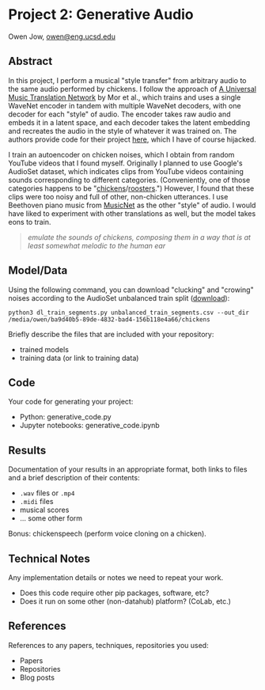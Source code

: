 # Project 2: Generative Audio

Owen Jow, owen@eng.ucsd.edu

## Abstract

In this project, I perform a musical "style transfer" from arbitrary audio to the same audio performed by chickens. I follow the approach of [A Universal Music Translation Network](https://arxiv.org/pdf/1805.07848.pdf) by Mor et al., which trains and uses a single WaveNet encoder in tandem with multiple WaveNet decoders, with one decoder for each "style" of audio. The encoder takes raw audio and embeds it in a latent space, and each decoder takes the latent embedding and recreates the audio in the style of whatever it was trained on. The authors provide code for their project [here](https://github.com/facebookresearch/music-translation), which I have of course hijacked.

I train an autoencoder on chicken noises, which I obtain from random YouTube videos that I found myself. Originally I planned to use Google's AudioSet dataset, which indicates clips from YouTube videos containing sounds corresponding to different categories. (Conveniently, one of those categories happens to be "[chickens](https://research.google.com/audioset/dataset/chicken_rooster.html)/[roosters](https://research.google.com/audioset/ontology/chicken_rooster.html).") However, I found that these clips were too noisy and full of other, non-chicken utterances. I use Beethoven piano music from [MusicNet](https://homes.cs.washington.edu/~thickstn/musicnet.html) as the other "style" of audio. I would have liked to experiment with other translations as well, but the model takes eons to train.

> _emulate the sounds of chickens, composing them in a way that is at least somewhat melodic to the human ear_

## Model/Data

Using the following command, you can download "clucking" and "crowing" noises according to the AudioSet unbalanced train split ([download](https://research.google.com/audioset/download.html)):
```
python3 dl_train_segments.py unbalanced_train_segments.csv --out_dir /media/owen/ba9d40b5-89de-4832-bad4-156b118e4a66/chickens
```

Briefly describe the files that are included with your repository:
- trained models
- training data (or link to training data)

## Code

Your code for generating your project:
- Python: generative_code.py
- Jupyter notebooks: generative_code.ipynb

## Results

Documentation of your results in an appropriate format, both links to files and a brief description of their contents:
- `.wav` files or `.mp4`
- `.midi` files
- musical scores
- ... some other form

Bonus: chickenspeech (perform voice cloning on a chicken).

## Technical Notes

Any implementation details or notes we need to repeat your work. 
- Does this code require other pip packages, software, etc?
- Does it run on some other (non-datahub) platform? (CoLab, etc.)

## References

References to any papers, techniques, repositories you used:
- Papers
- Repositories
- Blog posts
